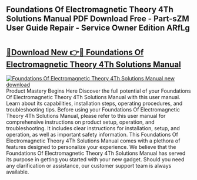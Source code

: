 ## Foundations Of Electromagnetic Theory 4Th Solutions Manual PDF Download Free - Part-sZM User Guide Repair - Service Owner Edition ARfLg

# <h2><a href="http://bc84773.oget.top/?id=Foundations+Of+Electromagnetic+Theory+4Th+Solutions+Manual">🔗Download New 👉🔴 Foundations Of Electromagnetic Theory 4Th Solutions Manual</a></h2>

[![Foundations Of Electromagnetic Theory 4Th Solutions Manual new download](https://i.imgur.com/5g1atiW.png)](http://bc84773.oget.top/?id=Foundations+Of+Electromagnetic+Theory+4Th+Solutions+Manual)
Product Mastery Begins Here Discover the full potential of your Foundations Of Electromagnetic Theory 4Th Solutions Manual with this user manual. Learn about its capabilities, installation steps, operating procedures, and troubleshooting tips. Before using your Foundations Of Electromagnetic Theory 4Th Solutions Manual, please refer to this user manual for comprehensive instructions on product setup, operation, and troubleshooting. It includes clear instructions for installation, setup, and operation, as well as important safety information. This Foundations Of Electromagnetic Theory 4Th Solutions Manual comes with a plethora of features designed to personalize your experience. We believe that the Foundations Of Electromagnetic Theory 4Th Solutions Manual has served its purpose in getting you started with your new gadget. Should you need any clarification or assistance, our customer support team is always available.
